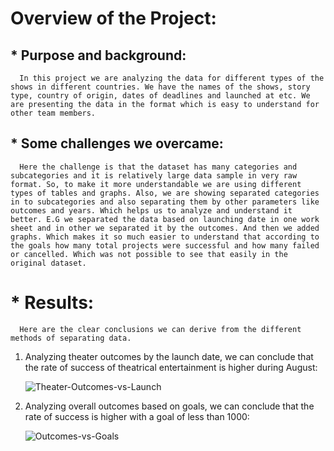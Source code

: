 # Overview of the Project:

## * Purpose and background:
      In this project we are analyzing the data for different types of the shows in different countries. We have the names of the shows, story type, country of origin, dates of deadlines and launched at etc. We are presenting the data in the format which is easy to understand for other team members.

## * Some challenges we overcame:
      Here the challenge is that the dataset has many categories and subcategories and it is relatively large data sample in very raw format. So, to make it more understandable we are using different types of tables and graphs. Also, we are showing separated categories in to subcategories and also separating them by other parameters like outcomes and years. Which helps us to analyze and understand it better. E.G we separated the data based on launching date in one work sheet and in other we separated it by the outcomes. And then we added graphs. Which makes it so much easier to understand that according to the goals how many total projects were successful and how many failed or cancelled. Which was not possible to see that easily in the original dataset.


# * Results:
      Here are the clear conclusions we can derive from the different methods of separating data.

1.	Analyzing theater outcomes by the launch date, we can conclude that the rate of success of theatrical entertainment is higher during August:

      ![Theater-Outcomes-vs-Launch](C:\\Users\\davek\\OneDrive\\Desktop\\Studies\\Projects\\Unit_1\\Theater_Outcomes_vs_Launch.png)

2.	Analyzing overall outcomes based on goals, we can conclude that the rate of success is higher with a goal of less than 1000:
      
      ![Outcomes-vs-Goals](C:\\Users\\davek\\OneDrive\\Desktop\\Studies\\Projects\\Unit_1\\Outcomes_vs_Goals.png)